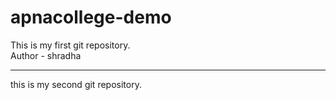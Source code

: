 # apnacollege-demo
This is my first git repository.
<br>
Author - shradha 
<hr>
this is my second git repository.
<br>